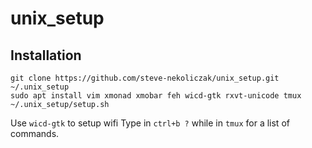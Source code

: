 # unix_setup

## Installation

```
git clone https://github.com/steve-nekoliczak/unix_setup.git ~/.unix_setup
sudo apt install vim xmonad xmobar feh wicd-gtk rxvt-unicode tmux
~/.unix_setup/setup.sh
```

Use `wicd-gtk` to setup wifi
Type in `ctrl+b ?` while in `tmux` for a list of commands.
